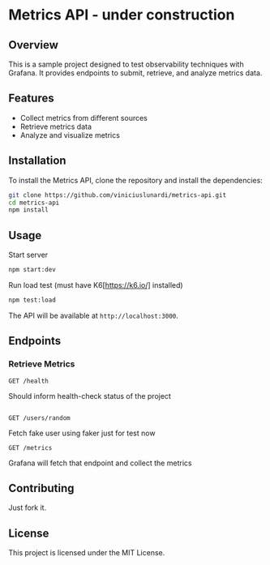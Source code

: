 # Metrics API - under construction 

## Overview
This is a sample project designed to test observability techniques with Grafana. It provides endpoints to submit, retrieve, and analyze metrics data.

## Features
- Collect metrics from different sources
- Retrieve metrics data
- Analyze and visualize metrics

## Installation
To install the Metrics API, clone the repository and install the dependencies:

```bash
git clone https://github.com/viniciuslunardi/metrics-api.git
cd metrics-api
npm install
```

## Usage
Start server

```bash
npm start:dev
```

Run load test (must have K6[https://k6.io/] installed)

```bash
npm test:load 
```


The API will be available at `http://localhost:3000`.

## Endpoints

### Retrieve Metrics
```
GET /health
```
Should inform health-check status of the project
```

GET /users/random
```
Fetch fake user using faker just for test now

```
GET /metrics
```
Grafana will fetch that endpoint and collect the metrics

## Contributing
Just fork it.

## License
This project is licensed under the MIT License.

